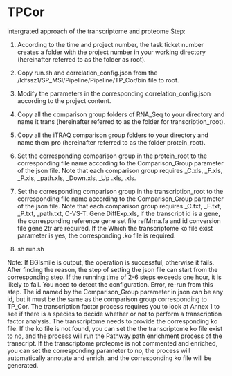 # TPCor
intergrated approach of the transcriptome and proteome 
Step:
1. According to the time and project number, the task ticket number creates a folder with the project number in your working directory (hereinafter referred to as the folder as root).

2. Copy run.sh and correlation_config.json from the /ldfssz1/SP_MSI/Pipeline/Pipeline/TP_Cor/bin file to root.

3. Modify the parameters in the corresponding correlation_config.json according to the project content.

4. Copy all the comparison group folders of RNA_Seq to your directory and name it trans (hereinafter referred to as the folder for transcription_root).

5. Copy all the iTRAQ comparison group folders to your directory and name them pro (hereinafter referred to as the folder protein_root).

6. Set the corresponding comparison group in the protein_root to the corresponding file name according to the Comparison_Group parameter of the json file. Note that each comparison group requires _C.xls, _F.xls, _P.xls, _path.xls, _Down.xls, _Up .xls, .xls.

7. Set the corresponding comparison group in the transcription_root to the corresponding file name according to the Comparison_Group parameter of the json file. Note that each comparison group requires _C.txt, _F.txt, _P.txt, _path.txt, C-VS-T. Gene DiffExp.xls, if the transcript id is a gene, the corresponding reference gene set file refMrna.fa and id conversion file gene 2tr are required. If the Which the transcriptome ko file exist parameter is yes, the corresponding .ko file is required.

8. sh run.sh 

Note: If BGIsmile is output, the operation is successful, otherwise it fails. After finding the reason, the step of setting the json file can start from the corresponding step. If the running time of 2-6 steps exceeds one hour, it is likely to fail. You need to detect the configuration. Error, re-run from this step. The id named by the Comparison_Group parameter in json can be any id, but it must be the same as the comparison group corresponding to TP_Cor. The transcription factor process requires you to look at Annex 1 to see if there is a species to decide whether or not to perform a transcription factor analysis. The transcriptome needs to provide the corresponding ko file. If the ko file is not found, you can set the the transcriptome ko file exist to no, and the process will run the Pathway path enrichment process of the transcript. If the transcriptome proteome is not commented and enriched, you can set the corresponding parameter to no, the process will automatically annotate and enrich, and the corresponding ko file will be generated.
